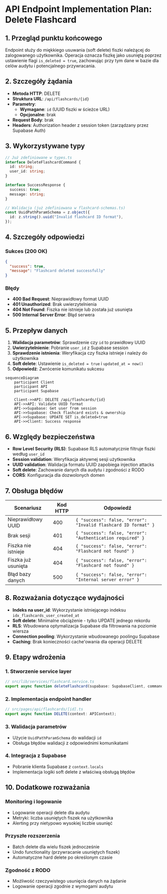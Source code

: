 # API Endpoint Implementation Plan: Delete Flashcard

## 1. Przegląd punktu końcowego

Endpoint służy do miękkiego usuwania (soft delete) fiszki należącej do zalogowanego użytkownika. Operacja oznacza fiszkę jako usuniętą poprzez ustawienie flagi `is_deleted = true`, zachowując przy tym dane w bazie dla celów audytu i potencjalnego przywracania.

## 2. Szczegóły żądania

- **Metoda HTTP**: DELETE
- **Struktura URL**: `/api/flashcards/{id}`
- **Parametry**:
  - **Wymagane**: `id` (UUID fiszki w ścieżce URL)
  - **Opcjonalne**: brak
- **Request Body**: brak
- **Headers**: Authorization header z session token (zarządzany przez Supabase Auth)

## 3. Wykorzystywane typy

```typescript
// Już zdefiniowane w types.ts
interface DeleteFlashcardCommand {
  id: string;
  user_id: string;
}

interface SuccessResponse {
  success: true;
  message: string;
}

// Walidacja (już zdefiniowana w flashcard-schemas.ts)
const UuidPathParamSchema = z.object({
  id: z.string().uuid("Invalid flashcard ID format"),
});
```

## 4. Szczegóły odpowiedzi

### Sukces (200 OK)

```json
{
  "success": true,
  "message": "Flashcard deleted successfully"
}
```

### Błędy

- **400 Bad Request**: Nieprawidłowy format UUID
- **401 Unauthorized**: Brak uwierzytelnienia
- **404 Not Found**: Fiszka nie istnieje lub została już usunięta
- **500 Internal Server Error**: Błąd serwera

## 5. Przepływ danych

1. **Walidacja parametrów**: Sprawdzenie czy `id` to prawidłowy UUID
2. **Uwierzytelnienie**: Pobranie `user_id` z Supabase session
3. **Sprawdzenie istnienia**: Weryfikacja czy fiszka istnieje i należy do użytkownika
4. **Soft delete**: Ustawienie `is_deleted = true` i `updated_at = now()`
5. **Odpowiedź**: Zwrócenie komunikatu sukcesu

```mermaid
sequenceDiagram
    participant Client
    participant API
    participant Supabase

    Client->>API: DELETE /api/flashcards/{id}
    API->>API: Validate UUID format
    API->>Supabase: Get user from session
    API->>Supabase: Check flashcard exists & ownership
    API->>Supabase: UPDATE SET is_deleted=true
    API->>Client: Success response
```

## 6. Względy bezpieczeństwa

- **Row Level Security (RLS)**: Supabase RLS automatycznie filtruje fiszki według `user_id`
- **Session validation**: Weryfikacja aktywnej sesji użytkownika
- **UUID validation**: Walidacja formatu UUID zapobiega injection attacks
- **Soft delete**: Zachowanie danych dla audytu i zgodności z RODO
- **CORS**: Konfiguracja dla dozwolonych domen

## 7. Obsługa błędów

| Scenariusz          | Kod HTTP | Odpowiedź                                                      |
| ------------------- | -------- | -------------------------------------------------------------- |
| Nieprawidłowy UUID  | 400      | `{ "success": false, "error": "Invalid flashcard ID format" }` |
| Brak sesji          | 401      | `{ "success": false, "error": "Authentication required" }`     |
| Fiszka nie istnieje | 404      | `{ "success": false, "error": "Flashcard not found" }`         |
| Fiszka już usunięta | 404      | `{ "success": false, "error": "Flashcard not found" }`         |
| Błąd bazy danych    | 500      | `{ "success": false, "error": "Internal server error" }`       |

## 8. Rozważania dotyczące wydajności

- **Indeks na user_id**: Wykorzystanie istniejącego indeksu `idx_flashcards_user_created_at`
- **Soft delete**: Minimalne obciążenie - tylko UPDATE jednego rekordu
- **RLS**: Wbudowana optymalizacja Supabase dla filtrowania na poziomie wiersza
- **Connection pooling**: Wykorzystanie wbudowanego poolingu Supabase
- **Caching**: Brak konieczności cache'owania dla operacji DELETE

## 9. Etapy wdrożenia

### 1. Stworzenie service layer

```typescript
// src/lib/services/flashcard.service.ts
export async function deleteFlashcard(supabase: SupabaseClient, command: DeleteFlashcardCommand);
```

### 2. Implementacja endpoint handler

```typescript
// src/pages/api/flashcards/[id].ts
export async function DELETE(context: APIContext);
```

### 3. Walidacja parametrów

- Użycie `UuidPathParamSchema` do walidacji `id`
- Obsługa błędów walidacji z odpowiednimi komunikatami

### 4. Integracja z Supabase

- Pobranie klienta Supabase z `context.locals`
- Implementacja logiki soft delete z właściwą obsługą błędów

## 10. Dodatkowe rozważania

### Monitoring i logowanie

- Logowanie operacji delete dla audytu
- Metryki: liczba usuniętych fiszek na użytkownika
- Alerting przy nietypowo wysokiej liczbie usunięć

### Przyszłe rozszerzenia

- Batch delete dla wielu fiszek jednocześnie
- Undo functionality (przywracanie usuniętych fiszek)
- Automatyczne hard delete po określonym czasie

### Zgodność z RODO

- Możliwość rzeczywistego usunięcia danych na żądanie
- Logowanie operacji zgodnie z wymogami audytu
